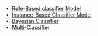 * [Rule-Based classifier Model](rule-classifier.md)
* [Instance-Based Classifier Model](instance-based.md)
* [Bayesian Classifier](bayesian-classifier.md)
* [Multi-Classifier](multiclassifier.md)